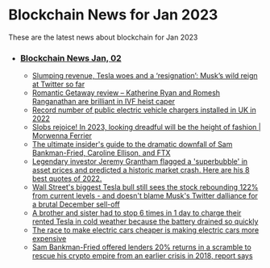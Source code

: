 # Blockchain News for Jan 2023
These are the latest news about blockchain for Jan 2023
- ### [Blockchain News Jan, 02](./02)
    - [Slumping revenue, Tesla woes and a ‘resignation’: Musk’s wild reign at Twitter so far](https://www.theguardian.com/technology/2023/jan/01/revenue-tesla-elon-musks-twitter-staff-investors) 
    - [Romantic Getaway review – Katherine Ryan and Romesh Ranganathan are brilliant in IVF heist caper](https://www.theguardian.com/tv-and-radio/2023/jan/01/romantic-getaway-review-katherine-ryan-and-romesh-ranganathan-are-brilliant-in-ivf-heist-caper) 
    - [Record number of public electric vehicle chargers installed in UK in 2022](https://www.theguardian.com/business/2023/jan/01/record-number-of-public-electric-vehicle-chargers-installed-in-uk-in-2022) 
    - [Slobs rejoice! In 2023, looking dreadful will be the height of fashion | Morwenna Ferrier](https://www.theguardian.com/commentisfree/2023/jan/01/slobs-2023-fashion-portia-white-lotus-chaos) 
    - [The ultimate insider's guide to the dramatic downfall of Sam Bankman-Fried, Caroline Ellison, and FTX](https://www.businessinsider.com/what-hapened-to-ftx-sam-bankman-fried-caroline-ellison-history) 
    - [Legendary investor Jeremy Grantham flagged a 'superbubble' in asset prices and predicted a historic market crash. Here are his 8 best quotes of 2022.](https://markets.businessinsider.com/news/stocks/jeremy-grantham-superbubble-stock-housing-market-crash-bitcoin-best-quotes-2023-1) 
    - [Wall Street's biggest Tesla bull still sees the stock rebounding 122% from current levels - and doesn't blame Musk's Twitter dalliance for a brutal December sell-off](https://markets.businessinsider.com/news/stocks/tesla-stock-outlook-forecast-adam-jonas-upside-elon-musk-blame-2022-12) 
    - [A brother and sister had to stop 6 times in 1 day to charge their rented Tesla in cold weather because the battery drained so quickly](https://www.businessinsider.com/rented-tesla-stopped-six-times-one-day-charge-hertz-2023-01) 
    - [The race to make electric cars cheaper is making electric cars more expensive](https://www.businessinsider.com/electric-vehicles-prices-expensive-cheaper-automakers-batteries-lithium-supply-demand-2022-12) 
    - [Sam Bankman-Fried offered lenders 20% returns in a scramble to rescue his crypto empire from an earlier crisis in 2018, report says](https://www.businessinsider.com/sbf-promised-alameda-potential-lenders-20-percent-return-years-ago-2023-1) 

